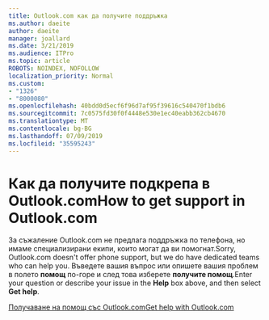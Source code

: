```yaml
---
title: Outlook.com как да получите поддръжка
ms.author: daeite
author: daeite
manager: joallard
ms.date: 3/21/2019
ms.audience: ITPro
ms.topic: article
ROBOTS: NOINDEX, NOFOLLOW
localization_priority: Normal
ms.custom:
- "1326"
- "8000080"
ms.openlocfilehash: 40bdd0d5ecf6f96d7af95f39616c540470f1bdb6
ms.sourcegitcommit: 7c0575fd30f0f4448e530e1ec40eabb362cb4670
ms.translationtype: MT
ms.contentlocale: bg-BG
ms.lasthandoff: 07/09/2019
ms.locfileid: "35595243"
---
```

# <a name="how-to-get-support-in-outlookcom"></a><span data-ttu-id="fd65b-102">Как да получите подкрепа в Outlook.com</span><span class="sxs-lookup"><span data-stu-id="fd65b-102">How to get support in Outlook.com</span></span>

<span data-ttu-id="fd65b-103">За съжаление Outlook.com не предлага поддръжка по телефона, но имаме специализирани екипи, които могат да ви помогнат.</span><span class="sxs-lookup"><span data-stu-id="fd65b-103">Sorry, Outlook.com doesn't offer phone support, but we do have dedicated teams who can help you.</span></span>
<span data-ttu-id="fd65b-104">Въведете вашия въпрос или опишете вашия проблем в полето **помощ** по-горе и след това изберете **получите помощ**.</span><span class="sxs-lookup"><span data-stu-id="fd65b-104">Enter your question or describe your issue in the **Help** box above, and then select **Get help**.</span></span>

[<span data-ttu-id="fd65b-105">Получаване на помощ със Outlook.com</span><span class="sxs-lookup"><span data-stu-id="fd65b-105">Get help with Outlook.com</span></span>](https://support.office.com/article/40676ad0-c831-45ac-a023-5be633be798d?wt.mc_id=Office_Outlook_com_Alchemy)
